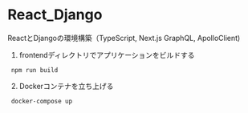# React_Django
ReactとDjangoの環境構築（TypeScript, Next.js GraphQL, ApolloClient)

1. frontendディレクトリでアプリケーションをビルドする
```
 npm run build
```
2. Dockerコンテナを立ち上げる
```
 docker-compose up
```
